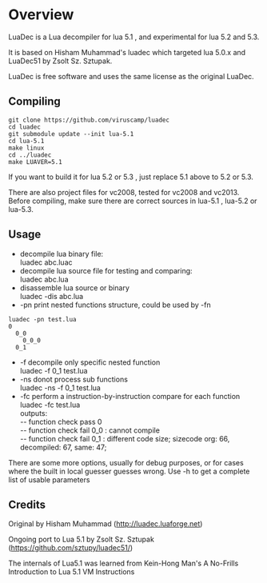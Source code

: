 Overview
========

LuaDec is a Lua decompiler for lua 5.1 , and experimental for lua 5.2 and 5.3.

It is based on Hisham Muhammad's luadec which targeted lua 5.0.x and LuaDec51 by Zsolt Sz. Sztupak.

LuaDec is free software and uses the same license as the original LuaDec.


Compiling
---------
```
git clone https://github.com/viruscamp/luadec
cd luadec
git submodule update --init lua-5.1
cd lua-5.1
make linux
cd ../luadec
make LUAVER=5.1
```

If you want to build it for lua 5.2 or 5.3 , just replace 5.1 above to 5.2 or 5.3.

There are also project files for vc2008, tested for vc2008 and vc2013.  
Before compiling, make sure there are correct sources in lua-5.1 , lua-5.2 or lua-5.3.


Usage
-----
* decompile lua binary file:  
  luadec abc.luac  
* decompile lua source file for testing and comparing:  
    luadec abc.lua  
* disassemble lua source or binary  
    luadec -dis abc.lua  
* -pn print nested functions structure, could be used by -fn  
```
luadec -pn test.lua
0
  0_0
    0_0_0
  0_1
```
* -f decompile only specific nested function  
    luadec -f 0_1 test.lua  
* -ns donot process sub functions  
    luadec -ns -f 0_1 test.lua  
* -fc perform a instruction-by-instruction compare for each function  
    luadec -fc test.lua  
outputs:  
-- function check pass 0  
-- function check fail 0_0 : cannot compile  
-- function check fail 0_1 :  different code size; sizecode org: 66, decompiled: 67, same: 47;   

There are some more options, usually for debug purposes, or for cases where the built in local guesser guesses wrong.
Use -h to get a complete list of usable parameters


Credits
-------

Original by Hisham Muhammad (http://luadec.luaforge.net)
 
Ongoing port to Lua 5.1 by Zsolt Sz. Sztupak (https://github.com/sztupy/luadec51/)

The internals of Lua5.1 was learned from Kein-Hong Man's A No-Frills Introduction to Lua 5.1 VM Instructions
